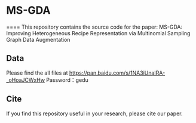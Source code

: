 # MS-GDA
====
This repository contains the source code for the paper:
MS-GDA: Improving Heterogeneous Recipe Representation via Multinomial Sampling Graph Data Augmentation

## Data
Please find the all files at https://pan.baidu.com/s/1NA3iUnaIRA-_oHoaJCWxHw 
Password：gedu 

## Cite
If you find this repository useful in your research, please cite our paper.

